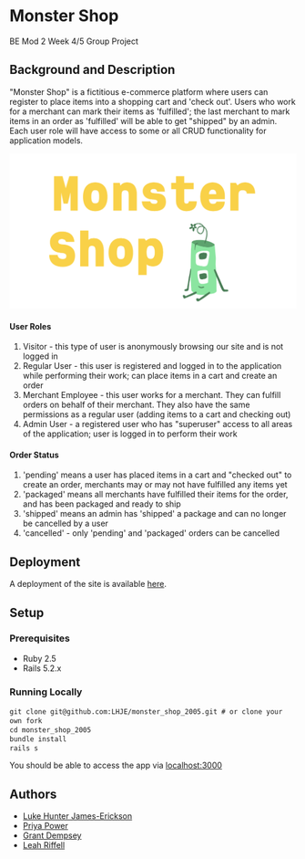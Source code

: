 # Monster Shop
BE Mod 2 Week 4/5 Group Project

## Background and Description

"Monster Shop" is a fictitious e-commerce platform where users can register to place items into a shopping cart and 'check out'. Users who work for a merchant can mark their items as 'fulfilled'; the last merchant to mark items in an order as 'fulfilled' will be able to get "shipped" by an admin. Each user role will have access to some or all CRUD functionality for application models.

![Logo](app/assets/images/logo.png)

#### User Roles

1. Visitor - this type of user is anonymously browsing our site and is not logged in
2. Regular User - this user is registered and logged in to the application while performing their work; can place items in a cart and create an order
3. Merchant Employee - this user works for a merchant. They can fulfill orders on behalf of their merchant. They also have the same permissions as a regular user (adding items to a cart and checking out)
4. Admin User - a registered user who has "superuser" access to all areas of the application; user is logged in to perform their work

#### Order Status

1. 'pending' means a user has placed items in a cart and "checked out" to create an order, merchants may or may not have fulfilled any items yet
2. 'packaged' means all merchants have fulfilled their items for the order, and has been packaged and ready to ship
3. 'shipped' means an admin has 'shipped' a package and can no longer be cancelled by a user
4. 'cancelled' - only 'pending' and 'packaged' orders can be cancelled

## Deployment

A deployment of the site is available [here](https://agile-garden-85197.herokuapp.com/).

## Setup

### Prerequisites
- Ruby 2.5
- Rails 5.2.x


### Running Locally
```shell
git clone git@github.com:LHJE/monster_shop_2005.git # or clone your own fork
cd monster_shop_2005
bundle install
rails s
```

You should be able to access the app via [localhost:3000](http://localhost:3000/)

## Authors
- [Luke Hunter James-Erickson](https://github.com/LHJE)
- [Priya Power](https://github.com/priyapower)
- [Grant Dempsey](https://github.com/GDemps)
- [Leah Riffell](https://github.com/leahriffell)
